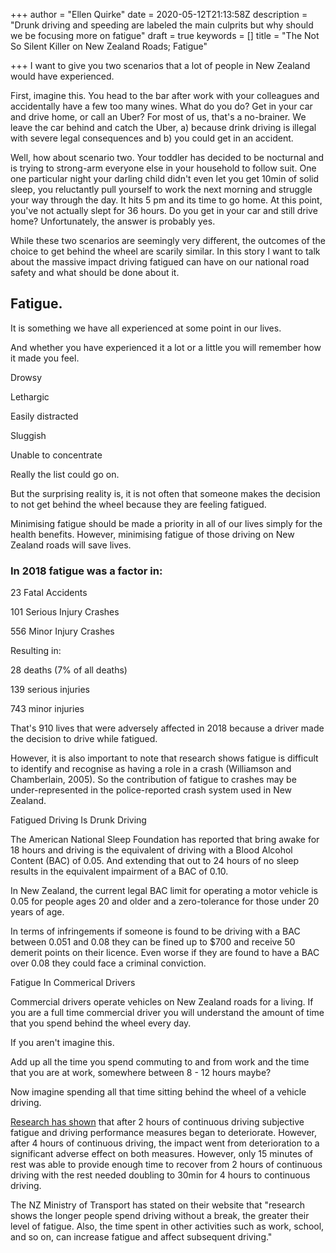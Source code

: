 +++
author = "Ellen Quirke"
date = 2020-05-12T21:13:58Z
description = "Drunk driving and speeding are labeled the main culprits but why should we be focusing more on fatigue"
draft = true
keywords = []
title = "The Not So Silent Killer on New Zealand Roads; Fatigue"

+++
I want to give you two scenarios that a lot of people in New Zealand would have experienced. 

First, imagine this. You head to the bar after work with your colleagues and accidentally have a few too many wines. What do you do? Get in your car and drive home, or call an Uber? For most of us, that's a no-brainer. We leave the car behind and catch the Uber, a) because drink driving is illegal with severe legal consequences and b) you could get in an accident. 

Well, how about scenario two. Your toddler has decided to be nocturnal and is trying to strong-arm everyone else in your household to follow suit. One one particular night your darling child didn't even let you get 10min of solid sleep, you reluctantly pull yourself to work the next morning and struggle your way through the day. It hits 5 pm and its time to go home. At this point, you've not actually slept for 36 hours. Do you get in your car and still drive home? Unfortunately, the answer is probably yes. 

While these two scenarios are seemingly very different, the outcomes of the choice to get behind the wheel are scarily similar. In this story I want to talk about the massive impact driving fatigued can have on our national road safety and what should be done about it.

## Fatigue.

It is something we have all experienced at some point in our lives.

And whether you have experienced it a lot or a little you will remember how it made you feel.

Drowsy

Lethargic

Easily distracted

Sluggish

Unable to concentrate

Really the list could go on.

But the surprising reality is, it is not often that someone makes the decision to not get behind the wheel because they are feeling fatigued. 

Minimising fatigue should be made a priority in all of our lives simply for the health benefits. However, minimising fatigue of those driving on New Zealand roads will save lives.

### In 2018 fatigue was a factor in:

23 Fatal Accidents

101 Serious Injury Crashes

556 Minor Injury Crashes

Resulting in:

28 deaths (7% of all deaths)

139 serious injuries

743 minor injuries

That's 910 lives that were adversely affected in 2018 because a driver made the decision to drive while fatigued.

However, it is also important to note that research shows fatigue is difficult to identify and recognise as having a role in a crash (Williamson and Chamberlain, 2005). So the contribution of fatigue to crashes may be under-represented in the police-reported crash system used in New Zealand.

Fatigued Driving Is Drunk Driving

The American National Sleep Foundation has reported that bring awake for 18 hours and driving is the equivalent of driving with a Blood Alcohol Content (BAC) of 0.05. And extending that out to 24 hours of no sleep results in the equivalent impairment of a BAC of 0.10. 

In New Zealand, the current legal BAC limit for operating a motor vehicle is 0.05 for people ages 20 and older and a zero-tolerance for those under 20 years of age. 

In terms of infringements if someone is found to be driving with a BAC between 0.051 and 0.08 they can be fined up to $700 and receive 50 demerit points on their licence. Even worse if they are found to have a BAC over 0.08 they could face a criminal conviction. 

Fatigue In Commerical Drivers

Commercial drivers operate vehicles on New Zealand roads for a living. If you are a full time commercial driver you will understand the amount of time that you spend behind the wheel every day. 

If you aren't imagine this. 

Add up all the time you spend commuting to and from work and the time that you are at work, somewhere between 8 - 12 hours maybe?

Now imagine spending all that time sitting behind the wheel of a vehicle driving. 

[Research has shown](https://www.sciencedirect.com/science/article/pii/S0022437514000048) that after 2 hours of continuous driving subjective fatigue and driving performance measures began to deteriorate. However, after 4 hours of continuous driving, the impact went from deterioration to a significant adverse effect on both measures. However, only 15 minutes of rest was able to provide enough time to recover from 2 hours of continuous driving with the rest needed doubling to 30min for 4 hours to continuous driving. 

The NZ Ministry of Transport has stated on their website that "research shows the longer people spend driving without a break, the greater their level of fatigue. Also, the time spent in other activities such as work, school, and so on, can increase fatigue and affect subsequent driving."